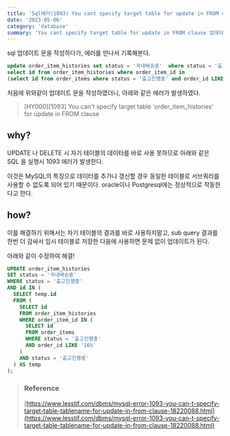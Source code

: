 ```yaml
---
title: 'Sql에러(1093) You cant specify target table for update in FROM clause'
date: '2023-05-06'
category: 'database'
summary: 'You cant specify target table for update in FROM clause 업데이트 문 작성 시 에러 발생!'
---
```


sql 업데이트 문을 작성하다가, 에러를 만나서 기록해본다.

```sql
update order_item_histories set status = '국내배송중'  where status = '출고진행중' and id in (
select id from order_item_histories where order_item_id in
(select id from order_items where status = '출고진행중' and order_id LIKE '16%') and status = '출고진행중');
```

처음에 위와같이 업데이트 문을 작성하였더니, 아래와 같은 에러가 발생하였다.

> \[HY000\]\[1093\] You can't specify target table 'order_item_histories' for update in FROM clause

## why?

UPDATE 나 DELETE 시 자기 테이블의 데이타를 바로 사용 못하므로 아래와 같은 SQL 을 실행시 1093 에러가 발생한다.

이것은 MySQL의 특징으로 데이터를 추가나 갱신할 경우 동일한 테이블로 서브쿼리를 사용할 수 없도록 되어 있기 때문이다. oracle이나 Postgresql에는 정상적으로 작동한다고 한다.

## how?

이를 해결하기 위해서는 자기 테이블의 결과를 바로 사용하지말고, sub query 결과를 한번 더 감싸서 임시 테이블로 저장한 다음에 사용하면 문제 없이 업데이트가 된다.

아래와 같이 수정하여 해결!

```sql
UPDATE order_item_histories
SET status = '국내배송중'
WHERE status = '출고진행중'
AND id IN (
  SELECT temp.id
  FROM (
    SELECT id
    FROM order_item_histories
    WHERE order_item_id IN (
      SELECT id
      FROM order_items
      WHERE status = '출고진행중'
      AND order_id LIKE '16%'
    )
    AND status = '출고진행중'
  ) AS temp
);

```

> ### Reference
>
> [https://www.lesstif.com/dbms/mysql-error-1093-you-can-t-specify-target-table-tablename-for-update-in-from-clause-18220088.html](https://www.lesstif.com/dbms/mysql-error-1093-you-can-t-specify-target-table-tablename-for-update-in-from-clause-18220088.html)
